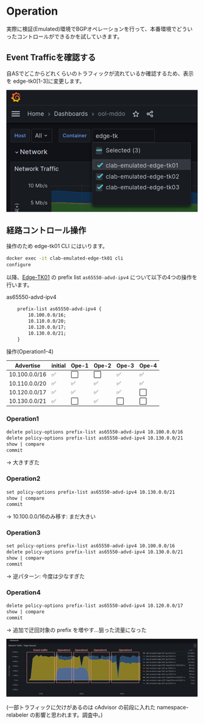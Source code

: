# Operation

実際に検証(Emulated)環境でBGPオペレーションを行って、本番環境でどういったコントロールができるかを試していきます。

## Event Trafficを確認する

自ASでどこからどれくらいのトラフィックが流れているか確認するため、表示を edge-tk0[1-3]に変更します。

![grafana select node 2](fig/grafana_select_node2.png)

## 経路コントロール操作

操作のため edge-tk01 CLI にはいります。

```bash
docker exec -it clab-emulated-edge-tk01 cli
configure
```

以降、[Edge-TK01](https://github.com/ool-mddo/mddo-bgp/blob/main/original_asis/configs/Edge-TK01) の prefix list `as65550-advd-ipv4` について以下の4つの操作を行います。

as65550-advd-ipv4
```text
    prefix-list as65550-advd-ipv4 {
        10.100.0.0/16;
        10.110.0.0/20;
        10.120.0.0/17;
        10.130.0.0/21;
    }
```

操作(Operation1-4)

| Advertise | initial | Ope-1 | Ope-2 | Ope-3 | Ope-4 |
|-----------|---------|-------|-------|-------|-------|
|10.100.0.0/16| :white_check_mark: | :white_large_square: | :white_large_square: | :white_check_mark: | :white_check_mark: |
|10.110.0.0/20| :white_check_mark: | :white_check_mark: | :white_check_mark: | :white_check_mark: | :white_check_mark: |
|10.120.0.0/17| :white_check_mark: | :white_check_mark: | :white_check_mark: | :white_check_mark: | :white_large_square: |
|10.130.0.0/21| :white_check_mark: | :white_large_square: | :white_check_mark: | :white_large_square: | :white_large_square: |

### Operation1

```
delete policy-options prefix-list as65550-advd-ipv4 10.100.0.0/16
delete policy-options prefix-list as65550-advd-ipv4 10.130.0.0/21
show | compare
commit
```

→ 大きすぎた

### Operation2

```
set policy-options prefix-list as65550-advd-ipv4 10.130.0.0/21
show | compare
commit
```

→ 10.100.0.0/16のみ移す: まだ大きい

### Operation3

```
set policy-options prefix-list as65550-advd-ipv4 10.100.0.0/16
delete policy-options prefix-list as65550-advd-ipv4 10.130.0.0/21
show | compare
commit
```

→ 逆パターン: 今度は少なすぎた

### Operation4

```
delete policy-options prefix-list as65550-advd-ipv4 10.120.0.0/17
show | compare
commit
```

→ 追加で迂回対象の prefix を増やす…狙った流量になった

![operation traffic](fig/grafana_operation_traffic.drawio.png)

(一部トラフィックに欠けがあるのは cAdvisor の前段に入れた namespace-relabeler の影響と思われます。調査中。)
